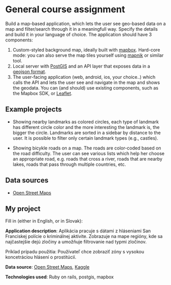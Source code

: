 # General course assignment

Build a map-based application, which lets the user see geo-based data on a map and filter/search through it in a meaningfull way. Specify the details and build it in your language of choice. The application should have 3 components:

1. Custom-styled background map, ideally built with [mapbox](http://mapbox.com). Hard-core mode: you can also serve the map tiles yourself using [mapnik](http://mapnik.org/) or similar tool.
2. Local server with [PostGIS](http://postgis.net/) and an API layer that exposes data in a [geojson format](http://geojson.org/).
3. The user-facing application (web, android, ios, your choice..) which calls the API and lets the user see and navigate in the map and shows the geodata. You can (and should) use existing components, such as the Mapbox SDK, or [Leaflet](http://leafletjs.com/).

## Example projects

- Showing nearby landmarks as colored circles, each type of landmark has different circle color and the more interesting the landmark is, the bigger the circle. Landmarks are sorted in a sidebar by distance to the user. It is possible to filter only certain landmark types (e.g., castles).

- Showing bicykle roads on a map. The roads are color-coded based on the road difficulty. The user can see various lists which help her choose an appropriate road, e.g. roads that cross a river, roads that are nearby lakes, roads that pass through multiple countries, etc.

## Data sources

- [Open Street Maps](https://www.openstreetmap.org/)

## My project

Fill in (either in English, or in Slovak):

**Application description**: Aplikácia pracuje s dátami z hláseniami San Franciskej polície o kriminálnej aktivite. Zobrazuje na mape regióny, kde sa najčastejšie dejú zločiny a umožňuje filtrovanie nad typmi zločinov.

Príklad prípadu použitia: Používateľ chce zobraziť zóny s vysokou koncetráciou hlásení o prostitúcií.

**Data source**: [Open Street Maps](https://www.openstreetmap.org/), [Kaggle](https://www.kaggle.com/san-francisco/sf-police-calls-for-service-and-incidents)

**Technologies used**: Ruby on rails, postgis, mapbox
